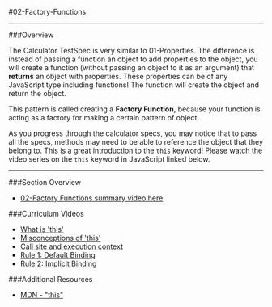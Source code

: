 #02-Factory-Functions
<hr>

###Overview

The Calculator TestSpec is very similar to 01-Properties.  The difference is instead of passing a function an object to add properties to the object, you will create a function (without passing an object to it as an argument) that **returns** an object with properties. These properties can be of any JavaScript type including functions!  The function will create the object and return the object.

This pattern is called creating a **Factory Function**, because your function is acting as a factory for making a certain pattern of object. 

As you progress through the calculator specs, you may notice that to pass all the specs, methods may need to be able to reference the object that they belong to. This is a great introduction to the `this` keyword! Please watch the video series on the `this` keyword in JavaScript linked below.

<hr>

###Section Overview

- [02-Factory Functions summary video here]()

###Curriculum Videos

- [What is 'this'](https://learn.fullstackacademy.com/workshop/57a21d1d39616e0300f91dd6/content/57a4a79730dc9b03004ac267/text)
- [Misconceptions of 'this'](https://learn.fullstackacademy.com/workshop/57a21d1d39616e0300f91dd6/content/57a49bd330dc9b03004abf79/text)
- [Call site and execution context](https://learn.fullstackacademy.com/workshop/57a21d1d39616e0300f91dd6/content/57a4b04cfda8d1030029dc95/text)
- [Rule 1: Default Binding](https://learn.fullstackacademy.com/workshop/57a21d1d39616e0300f91dd6/content/57a3799bb664a60300f626e4/text)
- [Rule 2: Implicit Binding](https://learn.fullstackacademy.com/workshop/57a21d1d39616e0300f91dd6/content/57a3799bb664a60300f626e4/text)

###Additional Resources

- [MDN - "this"](https://developer.mozilla.org/en-US/docs/Web/JavaScript/Reference/Operators/this)


